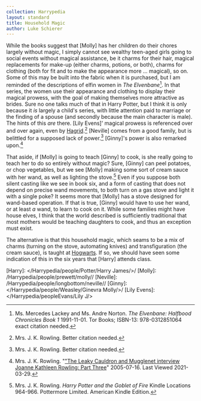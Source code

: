 ```yaml
---
collection: Harrypedia
layout: standard
title: Household Magic
author: Luke Schierer
---
```


While the books suggest that [Molly] has her children do their chores
largely without magic, I simply cannot see wealthy teen-aged girls going to
social events without magical assistance, be it charms for their hair, magical
replacements for make-up (either charms, potions, or both), charms for clothing
(both for fit and to make the appearance more … magical), so on. Some of this
may be built into the fabric when it is purchased, but I am reminded of the
descriptions of elfin women in _The Elvenbane_[^210329-20]. In that series,
the women use their appearance and clothing to display their magical prowess,
with the goal of making themselves more attractive as brides. Sure no one talks
much of that in Harry Potter, but I think it is only because it _is_ largely a
child's series, with little attention paid to marriage or the finding of a
spouse (and secondly because the main character is male). The hints of this
_are_ there. [Lily Evens]' magical prowess is referenced over and over again,
even by [Hagrid].[^210329-21] [Neville] comes from a good family, but is
belittled for a supposed lack of power.[^210329-22] [Ginny]'s power is also
remarked upon.[^210329-23]

That aside, if [Molly] is going to teach [Ginny] to cook, is she really going
to teach her to do so entirely without magic? Sure, [Ginny] can peel potatoes,
or chop vegetables, but we see [Molly] making some sort of cream sauce with her
wand, as well as lighting the stove.[^210329-24] Even if you suppose both silent
casting like we see in book six, and a form of casting that does not depend on
precise wand movements, to both turn on a gas stove and light it with a single
poke? It seems more that [Molly] has a stove designed for wand-based operation.
If that is true, [Ginny] would have to use her wand, or at least _a_ wand, to
learn to cook on it. While some families might have house elves, I think that
the world described is sufficiently traditional that most mothers would be
teaching daughters to cook, and thus an exception must exist.

The alternative is that this household magic, which seams to be a mix of charms
(turning on the stove, automating knives) and transfiguration (the cream sauce),
is taught at [Hogwarts]. If so, we should have seen some indication of this in
the six years that [Harry] attends class.

[Hagrid]: /Harrypedia/people/hagrid/rubeus//
[Hogwarts]: /Harrypedia/Hogwarts/
[Harry]: </Harrypedia/people/Potter/Harry James/>/
[Molly]: /Harrypedia/people/prewett/molly//
[Neville]: /Harrypedia/people/longbottom/neville//
[Ginny]: </Harrypedia/people/Weasley/Ginevra Molly/>/
[Lily Evens]: </Harrypedia/peopleEvans/Lily J/>

[^210329-24]:
    Mrs. J. K. Rowling. _Harry Potter and the Goblet of Fire_
    Kindle Locations 964-966. Pottermore Limited. American Kindle Edition.

[^210329-23]:
    Mrs. J. K. Rowling.
    "["The Leaky Cauldron and Mugglenet interview Joanne Kathleen Rowling: Part Three](http://www.accio-quote.org/articles/2005/0705-tlc_mugglenet-anelli-3.htm)"
    2005-07-16. Last Viewed 2021-03-29.

[^210329-21]: Mrs. J. K. Rowling. Better citation needed.

[^210329-22]: Mrs. J. K. Rowling. Better citation needed.

[^210329-20]:
    Ms. Mercedes Lackey and Ms. Andre Norton. _The Elvenbane:
    Halfbood Chronicles Book 1_ 1991-11-01. Tor Books; ISBN-13: 978-0312851064
    exact citation needed.
